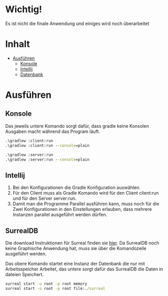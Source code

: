 # Wichtig!
Es ist nicht die finale Anwendung und einiges wird noch überarbeitet

# Inhalt
* [Ausführen](#ausführen)
  * [Konsole](#konsole)
  * [Intellij](#intellij)
  * [Datenbank](#surrealdb)

# Ausführen

## Konsole

Das jeweils untere Komando sorgt dafür, dass gradle keine Konsolen Ausgaben macht während das Program läuft.

```cmd
.\gradlew :client:run
.\gradlew :client:run --console=plain
```

```cmd
.\gradlew :server:run
.\gradlew :server:run --console=plain
```

## Intellij
1. Bei den Konfigurationen die Gradle Konfiguration auswählen.
2. Für den Client muss als Gradle Komando wird für den Client client:run und für den Server server:run.
3. Damit man die Programme Parallel ausführen kann, muss noch für die Zwei Konfigurationen in den Einstellungen erlauben, dass mehrere Instanzen parallel ausgeführt werden dürfen.

## SurrealDB
Die download Instruktionen für Surreal finden sie [hier](https://surrealdb.com/install).
Da SurrealDB noch keine Graphische Anwendung hat, muss sie über die Komandozeile ausgeführt werden.

Das obere Komando startet eine Instanz der Datenbank die nur mit Arbeitsspeicher Arbeitet, das untere sorgt dafür das SurrealDB die Daten  in dateien Speichert.
```cmd
surreal start -u root -p root memory
surreal start -u root -p root file:./surreal
```